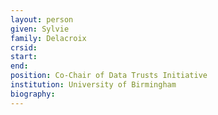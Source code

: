 ```yaml
---
layout: person
given: Sylvie
family: Delacroix
crsid: 
start: 
end:
position: Co-Chair of Data Trusts Initiative
institution: University of Birmingham
biography: 
---
```

